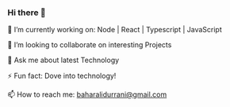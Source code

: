### Hi there 👋

<!--
**baharalidurrani/baharalidurrani** is a ✨ _special_ ✨ repository because its `README.md` (this file) appears on your GitHub profile.

Here are some ideas to get you started:

- 🌱 I’m currently learning ...
- 🤔 I’m looking for help with ...
-->


🔭 I’m currently working on: Node | React | Typescript | JavaScript

👯 I’m looking to collaborate on interesting Projects

💬 Ask me about latest Technology

⚡ Fun fact: Dove into technology!

📫 How to reach me: baharalidurrani@gmail.com
